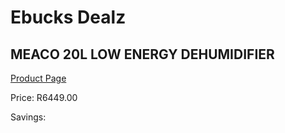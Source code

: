 
# Ebucks Dealz
## MEACO 20L LOW ENERGY DEHUMIDIFIER
[Product Page](https://www.ebucks.com/web/shop/productSelected.do?prodId=1191147875&catId=714962196)

Price: R6449.00

Savings: 


	